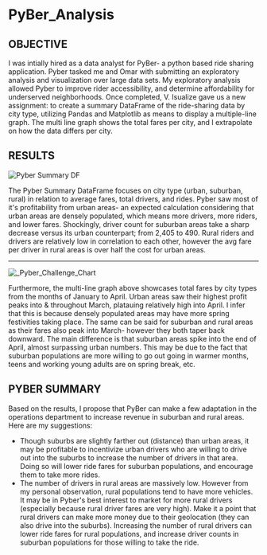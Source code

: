 # PyBer_Analysis

## OBJECTIVE ##
I was intially hired as a data analyst for PyBer- a python based ride sharing application. Pyber tasked me and Omar with submitting an exploratory analysis and visualization over large data sets. My exploratory analysis allowed Pyber to improve rider accessibility, and determine affordability for underserved neighborhoods. Once completed, V. Isualize gave us a new assignment: to create a summary DataFrame of the ride-sharing data by city type, utilizing Pandas and Matplotlib as means to display a multiple-line graph. The multi line graph shows the total fares per city, and I extrapolate on how the data differs per city.


## RESULTS ##


![Pyber Summary DF](https://user-images.githubusercontent.com/77905862/129231006-c5cc6c41-5d7a-44ff-9a26-c2c752c8416a.png)


The Pyber Summary DataFrame focuses on city type (urban, suburban, rural) in relation to average fares, total drivers, and rides. Pyber saw most of it's profitability from urban areas- an expected calculation considering that urban areas are densely populated, which means more drivers, more riders, and lower fares. Shockingly, driver count for suburban areas take a sharp decrease versus its urban counterpart; from 2,405 to 490. Rural riders and drivers are relatively low in correlation to each other, however the avg fare per driver in rural areas is over half the cost for urban areas.
________________________________________________________________________________________________________________________________

![_Pyber_Challenge_Chart](https://user-images.githubusercontent.com/77905862/129234218-ed73b88d-f7e2-4aff-a7bb-c8b1dc5ac30f.png)

Furthermore, the multi-line graph above showcases total fares by city types from the months of January to April. Urban areas saw their highest profit peaks into & throughout March, platauing relatively high into April. I infer that this is because densely populated areas may have more spring festivities taking place. The same can be said for suburban and rural areas as their fares also peak into March- however they both taper back downward. The main difference is that suburban areas spike into the end of April, almost surpassing urban numbers. This may be due to the fact that suburban populations are more willing to go out going in warmer months, teens and working young adults are on spring break, etc.


## PYBER SUMMARY

Based on the results, I propose that PyBer can make a few adaptation in the operations department to increase revenue in suburban and rural areas. Here are my suggestions: 
- Though suburbs are slightly farther out (distance) than urban areas, it may be profitable to incentivize urban drivers who are willing to drive out into the suburbs to increase the number of drivers in that area. Doing so will lower ride fares for suburban populations, and encourage them to take more rides.
- The number of drivers in rural areas are massively low. However from my personal observation, rural populations tend to have more vehicles. It may be in Pyber's best interest to market for more rural drivers (especially because rural driver fares are very high). Make it a point that rural drivers can make more money due to their geolocation (they can also drive into the suburbs). Increasing the number of rural drivers can lower ride fares for rural populations, and increase driver counts in suburban populations for those willing to take the ride.
